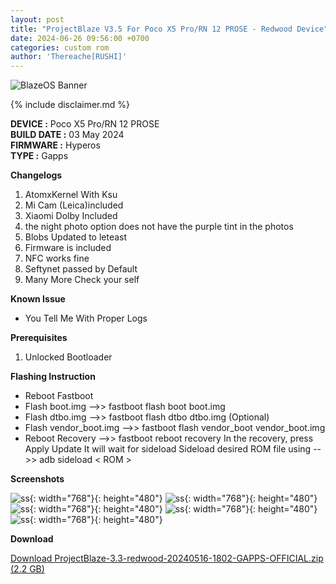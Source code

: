 ```yaml
---
layout: post
title: "ProjectBlaze V3.5 For Poco X5 Pro/RN 12 PROSE - Redwood Device"
date: 2024-06-26 09:56:00 +0700
categories: custom rom
author: 'Thereache[RUSHI]'
---
```

![BlazeOS Banner](/assets/images/banner/blazeos.jpg)

{% include disclaimer.md %}

**DEVICE :** Poco X5 Pro/RN 12 PROSE<br>
**BUILD DATE :** 03 May 2024<br>
**FIRMWARE :** Hyperos<br>
**TYPE :** Gapps

**Changelogs**
<ol>
    <li>AtomxKernel With Ksu</li>
    <li>Mi Cam (Leica)included</li>
    <li>Xiaomi Dolby Included</li>
    <li>the night photo option does not have the purple tint in the photos</li>
    <li>Blobs Updated to leteast</li>
    <li>Firmware is included</li>
    <li>NFC works fine</li>
    <li>Seftynet passed by Default</li>
    <li>Many More Check your self</li>
</ol>

**Known Issue**
<ul>
    <li>You Tell Me With Proper Logs</li>
</ul>

**Prerequisites**
<ol>
    <li>Unlocked Bootloader</li>
</ol>

**Flashing Instruction**
<ul>
    <li>Reboot Fastboot</li>
    <li>Flash boot.img -->> fastboot flash boot boot.img</li>
    <li>Flash dtbo.img -->> fastboot flash dtbo dtbo.img (Optional)</li>
    <li>Flash vendor_boot.img -->> fastboot flash vendor_boot vendor_boot.img</li>
    <li>Reboot Recovery -->> fastboot reboot recovery In the recovery, press Apply Update It will wait for sideload Sideload desired ROM file using -->> adb sideload < ROM > </li>
</ul>

**Screenshots**

![ss](/assets/images/screenshots/jun26/IMG_20240626_091255_413.jpg){: width="768"}{: height="480"}
![ss](/assets/images/screenshots/jun26/IMG_20240626_091256_010.jpg){: width="768"}{: height="480"}
![ss](/assets/images/screenshots/jun26/IMG_20240626_091256_107.jpg){: width="768"}{: height="480"}
![ss](/assets/images/screenshots/jun26/IMG_20240626_091256_171.jpg){: width="768"}{: height="480"}
![ss](/assets/images/screenshots/jun26/IMG_20240626_091256_358.jpg){: width="768"}{: height="480"}


**Download**

[Download ProjectBlaze-3.3-redwood-20240516-1802-GAPPS-OFFICIAL.zip (2.2 GB)][rom-links]


[rom-links]: https://sourceforge.net/projects/projectblaze/files/redwood/V3.5/ProjectBlaze-3.5-redwood-20240625-1810-GAPPS-OFFICIAL.zip/download
